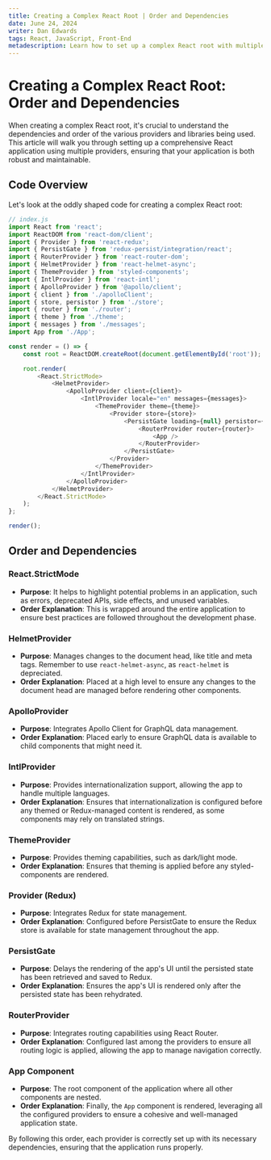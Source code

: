 ```yaml
---
title: Creating a Complex React Root | Order and Dependencies
date: June 24, 2024
writer: Dan Edwards
tags: React, JavaScript, Front-End
metadescription: Learn how to set up a complex React root with multiple providers, ensuring robust and maintainable applications. Understand the order and dependencies for a comprehensive React setup.
---
```


# Creating a Complex React Root: Order and Dependencies

When creating a complex React root, it's crucial to understand the dependencies and order of the various providers and libraries being used. This article will walk you through setting up a comprehensive React application using multiple providers, ensuring that your application is both robust and maintainable.

## Code Overview

Let's look at the oddly shaped code for creating a complex React root:

```js
// index.js
import React from 'react';
import ReactDOM from 'react-dom/client';
import { Provider } from 'react-redux';
import { PersistGate } from 'redux-persist/integration/react';
import { RouterProvider } from 'react-router-dom';
import { HelmetProvider } from 'react-helmet-async';
import { ThemeProvider } from 'styled-components';
import { IntlProvider } from 'react-intl';
import { ApolloProvider } from '@apollo/client';
import { client } from './apolloClient';
import { store, persistor } from './store';
import { router } from './router';
import { theme } from './theme';
import { messages } from './messages';
import App from './App';

const render = () => {
	const root = ReactDOM.createRoot(document.getElementById('root'));

	root.render(
		<React.StrictMode>
			<HelmetProvider>
				<ApolloProvider client={client}>
					<IntlProvider locale="en" messages={messages}>
						<ThemeProvider theme={theme}>
							<Provider store={store}>
								<PersistGate loading={null} persistor={persistor}>
									<RouterProvider router={router}>
										<App />
									</RouterProvider>
								</PersistGate>
							</Provider>
						</ThemeProvider>
					</IntlProvider>
				</ApolloProvider>
			</HelmetProvider>
		</React.StrictMode>
	);
};

render();
```

## Order and Dependencies

### React.StrictMode

-  **Purpose**: It helps to highlight potential problems in an application, such as errors, deprecated APIs, side effects, and unused variables.
-  **Order Explanation**: This is wrapped around the entire application to ensure best practices are followed throughout the development phase.

### HelmetProvider

-  **Purpose**: Manages changes to the document head, like title and meta tags. Remember to use `react-helmet-async`, as `react-helmet` is depreciated.
-  **Order Explanation**: Placed at a high level to ensure any changes to the document head are managed before rendering other components.

### ApolloProvider

-  **Purpose**: Integrates Apollo Client for GraphQL data management.
-  **Order Explanation**: Placed early to ensure GraphQL data is available to child components that might need it.

### IntlProvider

-  **Purpose**: Provides internationalization support, allowing the app to handle multiple languages.
-  **Order Explanation**: Ensures that internationalization is configured before any themed or Redux-managed content is rendered, as some components may rely on translated strings.

### ThemeProvider

-  **Purpose**: Provides theming capabilities, such as dark/light mode.
-  **Order Explanation**: Ensures that theming is applied before any styled-components are rendered.

### Provider (Redux)

-  **Purpose**: Integrates Redux for state management.
-  **Order Explanation**: Configured before PersistGate to ensure the Redux store is available for state management throughout the app.

### PersistGate

-  **Purpose**: Delays the rendering of the app's UI until the persisted state has been retrieved and saved to Redux.
-  **Order Explanation**: Ensures the app's UI is rendered only after the persisted state has been rehydrated.

### RouterProvider

-  **Purpose**: Integrates routing capabilities using React Router.
-  **Order Explanation**: Configured last among the providers to ensure all routing logic is applied, allowing the app to manage navigation correctly.

### App Component

-  **Purpose**: The root component of the application where all other components are nested.
-  **Order Explanation**: Finally, the `App` component is rendered, leveraging all the configured providers to ensure a cohesive and well-managed application state.

By following this order, each provider is correctly set up with its necessary dependencies, ensuring that the application runs properly.
